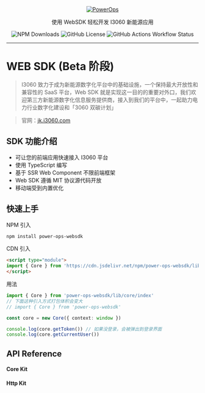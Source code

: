 <p align="center">
  <a href="https://jk.i3060.com" target="_blank">
    <picture>
      <img alt="PowerOps" src="https://img.wenhairu.com/images/2024/01/26/7o4xB.png" style="max-width: 100%;">
    </picture>
  </a>
</p>

<p align="center">
  使用 WebSDK 轻松开发 I3060 新能源应用
</p>


<p align="center">
    <img alt="NPM Downloads" src="https://img.shields. io/npm/dt/power-ops-websdk">
    <img alt="GitHub License" src="https://img.shields.io/github/license/SamNofee/power-ops-websdk">
    <img alt="GitHub Actions Workflow Status" src="https://img.shields.io/github/actions/workflow/status/SamNofee/power-ops-websdk/npm.yml">
</p>

---

# WEB SDK (Beta 阶段)

> I3060 致力于成为新能源数字化平台中的基础设施，一个保持最大开放性和兼容性的 SaaS 平台，Web SDK 就是实现这一目的的重要对外口，我们欢迎第三方新能源数字化信息服务提供商，接入到我们的平台中，一起助力电力行业数字化建设和「3060 双碳计划」


> 官网：[jk.i3060.com](/https://jk.i3060.com)


## SDK 功能介绍

- 可让您的前端应用快速接入 I3060 平台
- 使用 TypeScript 编写
- 基于 SSR Web Component 不限前端框架
- Web SDK 遵循 MIT 协议源代码开放
- 移动端受到内置优化


## 快速上手

NPM 引入

```sh
npm install power-ops-websdk
```

CDN 引入
```html
<script type="module">
import { Core } from 'https://cdn.jsdelivr.net/npm/power-ops-websdk/lib/core/index.js'
</script>
```

用法
```typescript
import { Core } from 'power-ops-websdk/lib/core/index'
// 下面这种引入方式打包体积会变大
// import { Core } from 'power-ops-websdk'

const core = new Core({ context: window })

console.log(core.getToken()) // 如果没登录，会被弹出到登录界面
console.log(core.getCurrentUser())
```

## API Reference

#### Core Kit
#### Http Kit
